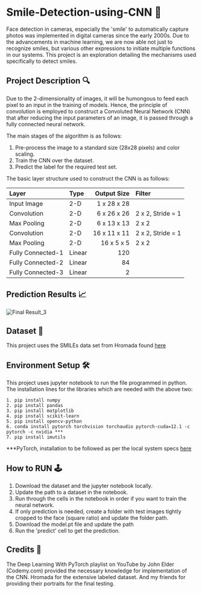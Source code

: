 # Smile-Detection-using-CNN 🙂
Face detection in cameras, especially the 'smile' to automatically capture photos was implemented in digital cameras since the early 2000s. Due to the advancements in machine learning, we are now able not just to recognize smiles, but various other expressions to initiate multiple functions in our systems. This project is an exploration detailing the mechanisms used specifically to detect smiles.
## Project Description 🔍
Due to the 2-dimensionality of images, it will be humongous to feed each pixel to an input in the training of models. Hence, the principle of convolution is employed to construct a Convoluted Neural Network (CNN) that after reducing the input parameters of an image, it is passed through a fully connected neural network.

The main stages of the algorithm is as follows:
1. Pre-process the image to a standard size (28x28 pixels) and color scaling.
2. Train the CNN over the dataset.
3. Predict the label for the required test set.

The basic layer structure used to construct the CNN is as follows:

| Layer             | Type     |  Output Size   | Filter              |
|:------------------|:---------|---------------:|:--------------------|
| Input Image       | 2-D      |  1 x 28 x 28   |                     |
| Convolution       | 2-D      |  6 x 26 x 26   | 2 x 2, Stride = 1   |
| Max Pooling       | 2-D      |  6 x 13 x 13   | 2 x 2               |
| Convolution       | 2-D      | 16 x 11 x 11   | 2 x 2, Stride = 1   |
| Max Pooling       | 2-D      | 16 x  5 x  5   | 2 x 2               |
| Fully Connected-1 | Linear   | 120            |                     |
| Fully Connected-2 | Linear   |  84            |                     |
| Fully Connected-3 | Linear   |   2            |                     |
## Prediction Results 📈
![Final Result_3](https://github.com/vprabhakar12/Smile-Detection-using-CNN/assets/66132540/34639298-956a-49a3-a009-a67a1763ca5c)
## Dataset 📂
This project uses the SMILEs data set from Hromada found [here](https://github.com/hromi/SMILEsmileD.git)
## Environment Setup 🛠️
This project uses jupyter notebook to run the file programmed in python.
The installation lines for the libraries which are needed with the above two:
```
1. pip install numpy
2. pip install pandas
3. pip install matplotlib
4. pip install scikit-learn
5. pip install opencv-python
6. conda install pytorch torchvision torchaudio pytorch-cuda=12.1 -c pytorch -c nvidia ***
7. pip install imutils
```
***PyTorch, installation to be followed as per the local system specs [here](https://pytorch.org/get-started/locally/)
## How to RUN 🕹️
1. Download the dataset and the jupyter notebook locally.
2. Update the path to a dataset in the notebook.
3. Run through the cells in the notebook in order if you want to train the neural network.
4. If only prediction is needed, create a folder with test images tightly cropped to the face (square ratio) and update the folder path.
5. Download the model.pt file and update the path
6. Run the 'predict' cell to get the prediction.
## Credits 🙌
The Deep Learning With PyTorch playlist on YouTube by John Elder (Codemy.com) provided the necessary knowledge for implementation of the CNN. Hromada for the extensive labeled dataset. And my friends for providing their portraits for the final testing.
